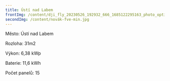 ```yaml
---
title: Ústí nad Labem
frontImg: /content/dji_fly_20230526_192932_666_1685122295163_photo_optimized-1-min.jpg
secondImg: /content/novák-fve-min.jpg
---
```

Město: Ústí nad Labem

Rozloha:  31m2

Výkon: 6,38 kWp

Baterie: 11,6 kWh

Počet panelů: 15
